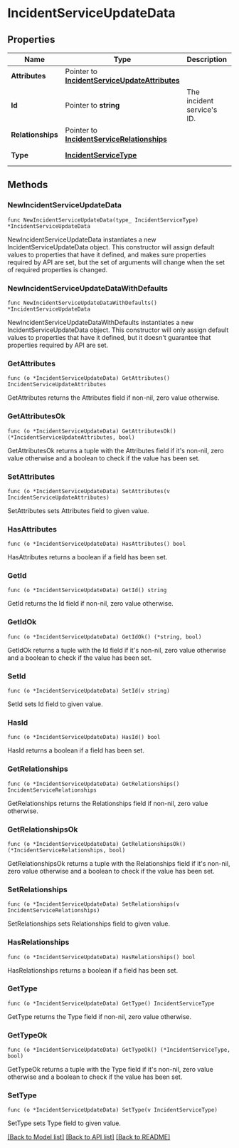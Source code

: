 # IncidentServiceUpdateData

## Properties

| Name              | Type                                                                                 | Description                    | Notes                                     |
| ----------------- | ------------------------------------------------------------------------------------ | ------------------------------ | ----------------------------------------- |
| **Attributes**    | Pointer to [**IncidentServiceUpdateAttributes**](IncidentServiceUpdateAttributes.md) |                                | [optional]                                |
| **Id**            | Pointer to **string**                                                                | The incident service&#39;s ID. | [optional]                                |
| **Relationships** | Pointer to [**IncidentServiceRelationships**](IncidentServiceRelationships.md)       |                                | [optional]                                |
| **Type**          | [**IncidentServiceType**](IncidentServiceType.md)                                    |                                | [default to INCIDENTSERVICETYPE_SERVICES] |

## Methods

### NewIncidentServiceUpdateData

`func NewIncidentServiceUpdateData(type_ IncidentServiceType) *IncidentServiceUpdateData`

NewIncidentServiceUpdateData instantiates a new IncidentServiceUpdateData object.
This constructor will assign default values to properties that have it defined,
and makes sure properties required by API are set, but the set of arguments
will change when the set of required properties is changed.

### NewIncidentServiceUpdateDataWithDefaults

`func NewIncidentServiceUpdateDataWithDefaults() *IncidentServiceUpdateData`

NewIncidentServiceUpdateDataWithDefaults instantiates a new IncidentServiceUpdateData object.
This constructor will only assign default values to properties that have it defined,
but it doesn't guarantee that properties required by API are set.

### GetAttributes

`func (o *IncidentServiceUpdateData) GetAttributes() IncidentServiceUpdateAttributes`

GetAttributes returns the Attributes field if non-nil, zero value otherwise.

### GetAttributesOk

`func (o *IncidentServiceUpdateData) GetAttributesOk() (*IncidentServiceUpdateAttributes, bool)`

GetAttributesOk returns a tuple with the Attributes field if it's non-nil, zero value otherwise
and a boolean to check if the value has been set.

### SetAttributes

`func (o *IncidentServiceUpdateData) SetAttributes(v IncidentServiceUpdateAttributes)`

SetAttributes sets Attributes field to given value.

### HasAttributes

`func (o *IncidentServiceUpdateData) HasAttributes() bool`

HasAttributes returns a boolean if a field has been set.

### GetId

`func (o *IncidentServiceUpdateData) GetId() string`

GetId returns the Id field if non-nil, zero value otherwise.

### GetIdOk

`func (o *IncidentServiceUpdateData) GetIdOk() (*string, bool)`

GetIdOk returns a tuple with the Id field if it's non-nil, zero value otherwise
and a boolean to check if the value has been set.

### SetId

`func (o *IncidentServiceUpdateData) SetId(v string)`

SetId sets Id field to given value.

### HasId

`func (o *IncidentServiceUpdateData) HasId() bool`

HasId returns a boolean if a field has been set.

### GetRelationships

`func (o *IncidentServiceUpdateData) GetRelationships() IncidentServiceRelationships`

GetRelationships returns the Relationships field if non-nil, zero value otherwise.

### GetRelationshipsOk

`func (o *IncidentServiceUpdateData) GetRelationshipsOk() (*IncidentServiceRelationships, bool)`

GetRelationshipsOk returns a tuple with the Relationships field if it's non-nil, zero value otherwise
and a boolean to check if the value has been set.

### SetRelationships

`func (o *IncidentServiceUpdateData) SetRelationships(v IncidentServiceRelationships)`

SetRelationships sets Relationships field to given value.

### HasRelationships

`func (o *IncidentServiceUpdateData) HasRelationships() bool`

HasRelationships returns a boolean if a field has been set.

### GetType

`func (o *IncidentServiceUpdateData) GetType() IncidentServiceType`

GetType returns the Type field if non-nil, zero value otherwise.

### GetTypeOk

`func (o *IncidentServiceUpdateData) GetTypeOk() (*IncidentServiceType, bool)`

GetTypeOk returns a tuple with the Type field if it's non-nil, zero value otherwise
and a boolean to check if the value has been set.

### SetType

`func (o *IncidentServiceUpdateData) SetType(v IncidentServiceType)`

SetType sets Type field to given value.

[[Back to Model list]](../README.md#documentation-for-models) [[Back to API list]](../README.md#documentation-for-api-endpoints) [[Back to README]](../README.md)
